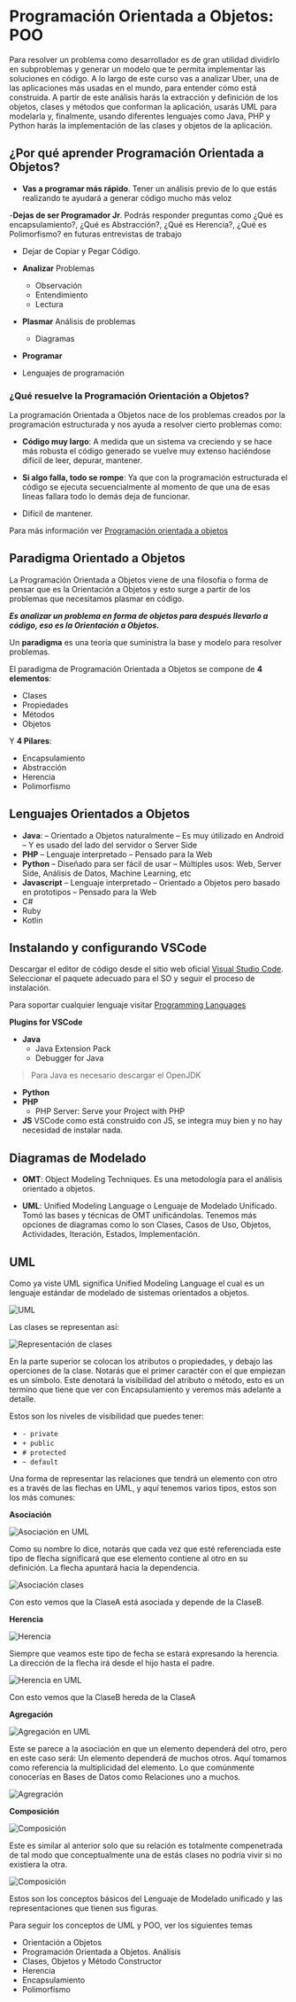 # Programación Orientada a Objetos: POO

Para resolver un problema como desarrollador es de gran utilidad dividirlo en subproblemas y generar un modelo que te permita implementar las soluciones en código. A lo largo de este curso vas a analizar Uber, una de las aplicaciones más usadas en el mundo, para entender cómo está construida. A partir de este análisis harás la extracción y definición de los objetos, clases y métodos que conforman la aplicación, usarás UML para modelarla y, finalmente, usando diferentes lenguajes como Java, PHP y Python harás la implementación de las clases y objetos de la aplicación.

## ¿Por qué aprender Programación Orientada a Objetos?

- **Vas a programar más rápido**. Tener un análisis previo de lo que estás realizando te ayudará a generar código mucho más veloz

-**Dejas de ser Programador Jr**. Podrás responder preguntas como ¿Qué es encapsulamiento?, ¿Qué es Abstracción?, ¿Qué es Herencia?, ¿Qué es Polimorfismo? en futuras entrevistas de trabajo

- Dejar de Copiar y Pegar Código.

- **Analizar** Problemas
  - Observación
  - Entendimiento
  - Lectura
- **Plasmar** Análisis de problemas
  - Diagramas
- **Programar**
- Lenguajes de programación

### ¿Qué resuelve la Programación Orientación a Objetos?

La programación Orientada a Objetos nace de los problemas creados por la programación estructurada y nos ayuda a resolver cierto problemas como:

- **Código muy largo**: A medida que un sistema va creciendo y se hace más robusta el código generado se vuelve muy extenso haciéndose difícil de leer, depurar, mantener.

- **Si algo falla, todo se rompe**: Ya que con la programación estructurada el código se ejecuta secuencialmente al momento de que una de esas líneas fallara todo lo demás deja de funcionar.

- Difícil de mantener.

Para más información ver [Programación orientada a objetos](https://static.platzi.com/media/public/uploads/programacion-orientada-a-objetos-poo_c4774196-cfdb-412e-bae5-210a97d78f8b.pdf)

## Paradigma Orientado a Objetos

La Programación Orientada a Objetos viene de una filosofía o forma de pensar que es la Orientación a Objetos y esto surge a partir de los problemas que necesitamos plasmar en código.

_**Es analizar un problema en forma de objetos para después llevarlo a código, eso es la Orientación a Objetos.**_

Un **paradigma** es una teoría que suministra la base y modelo para resolver problemas.

El paradigma de Programación Orientada a Objetos se compone de **4 elementos**:

- Clases
- Propiedades
- Métodos
- Objetos

Y **4 Pilares**:

- Encapsulamiento
- Abstracción
- Herencia
- Polimorfismo

## Lenguajes Orientados a Objetos

- **Java**:
  – Orientado a Objetos naturalmente
  – Es muy útilizado en Android
  – Y es usado del lado del servidor o Server Side
- **PHP**
  – Lenguaje interpretado
  – Pensado para la Web
- **Python**
  – Diseñado para ser fácil de usar
  – Múltiples usos: Web, Server Side, Análisis de Datos, Machine Learning, etc
- **Javascript**
  – Lenguaje interpretado
  – Orientado a Objetos pero basado en prototipos
  – Pensado para la Web
- C#
- Ruby
- Kotlin

## Instalando y configurando VSCode

Descargar el editor de código desde el sitio web oficial [Visual Studio Code](https://code.visualstudio.com/download). Seleccionar el paquete adecuado para el SO y seguir el proceso de instalación.

Para soportar cualquier lenguaje visitar [Programming Languages](https://code.visualstudio.com/docs/languages/overview)

**Plugins for VSCode**

- **Java**
  - Java Extension Pack
  - Debugger for Java

> Para Java es necesario descargar el OpenJDK

- **Python**
- **PHP**
  - PHP Server: Serve your Project with PHP
- **JS**
  VSCode como está construido con JS, se integra muy bien y no hay necesidad de instalar nada.

## Diagramas de Modelado

- **OMT**: Object Modeling Techniques. Es una metodología para el análisis orientado a objetos.

- **UML**: Unified Modeling Language o Lenguaje de Modelado Unificado. Tomó las bases y técnicas de OMT unificándolas. Tenemos más opciones de diagramas como lo son Clases, Casos de Uso, Objetos, Actividades, Iteración, Estados, Implementación.

## UML

Como ya viste UML significa Unified Modeling Language el cual es un lenguaje estándar de modelado de sistemas orientados a objetos.

![UML](assets/UML.jpg)

Las clases se representan así:

![Representación de clases](assets/representacion_clases.jpg)

En la parte superior se colocan los atributos o propiedades, y debajo las operciones de la clase. Notarás que el primer caractér con el que empiezan es un símbolo. Este denotará la visibilidad del atributo o método, esto es un termino que tiene que ver con Encapsulamiento y veremos más adelante a detalle.

Estos son los niveles de visibilidad que puedes tener:

- `- private`
- `+ public`
- `# protected`
- `~ default`

Una forma de representar las relaciones que tendrá un elemento con otro es a través de las flechas en UML, y aquí tenemos varios tipos, estos son los más comunes:

**Asociación**

![Asociación en UML](assets/asociacion.jpg)

Como su nombre lo dice, notarás que cada vez que esté referenciada este tipo de flecha significará que ese elemento contiene al otro en su definición. La flecha apuntará hacia la dependencia.

![Asociación clases](assets/asociacion_clases.jpg)

Con esto vemos que la ClaseA está asociada y depende de la ClaseB.

**Herencia**

![Herencia](assets/herencia.jpg)

Siempre que veamos este tipo de fecha se estará expresando la herencia.
La dirección de la flecha irá desde el hijo hasta el padre.

![Herencia en UML](assets/herencia_clases.jpg)

Con esto vemos que la ClaseB hereda de la ClaseA

**Agregación**

![Agregación en UML](assets/agregacion.jpg)

Este se parece a la asociación en que un elemento dependerá del otro, pero en este caso será: Un elemento dependerá de muchos otros. Aquí tomamos como referencia la multiplicidad del elemento. Lo que comúnmente conocerías en Bases de Datos como Relaciones uno a muchos.

![Agregración](assets/agegacion_clases.jpg)

**Composición**

![Composición](assets/composicion.jpg)

Este es similar al anterior solo que su relación es totalmente compenetrada de tal modo que conceptualmente una de estás clases no podría vivir si no existiera la otra.

![Composición](assets/composicion_clases.jpg)

Estos son los conceptos básicos del Lenguaje de Modelado unificado y las representaciones que tienen sus figuras.

Para seguir los conceptos de UML y POO, ver los siguientes temas

- Orientación a Objetos
- Programación Orientada a Objetos. Análisis
- Clases, Objetos y Método Constructor
- Herencia
- Encapsulamiento
- Polimorfismo
